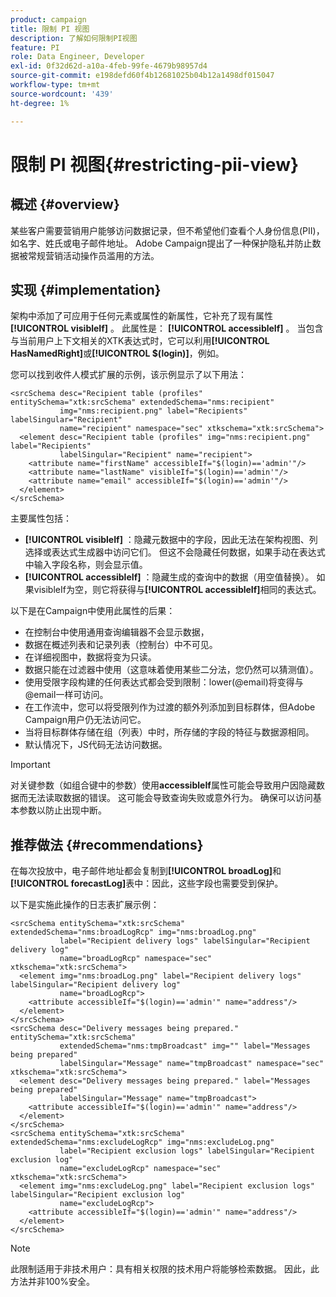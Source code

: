 ```yaml
---
product: campaign
title: 限制 PI 视图
description: 了解如何限制PI视图
feature: PI
role: Data Engineer, Developer
exl-id: 0f32d62d-a10a-4feb-99fe-4679b98957d4
source-git-commit: e198defd60f4b12681025b04b12a1498df015047
workflow-type: tm+mt
source-wordcount: '439'
ht-degree: 1%

---
```


# 限制 PI 视图{#restricting-pii-view}

## 概述 {#overview}

某些客户需要营销用户能够访问数据记录，但不希望他们查看个人身份信息(PII)，如名字、姓氏或电子邮件地址。 Adobe Campaign提出了一种保护隐私并防止数据被常规营销活动操作员滥用的方法。

## 实现 {#implementation}

架构中添加了可应用于任何元素或属性的新属性，它补充了现有属性&#x200B;**[!UICONTROL visibleIf]** 。 此属性是： **[!UICONTROL accessibleIf]** 。 当包含与当前用户上下文相关的XTK表达式时，它可以利用&#x200B;**[!UICONTROL HasNamedRight]**&#x200B;或&#x200B;**[!UICONTROL $(login)]**，例如。

您可以找到收件人模式扩展的示例，该示例显示了以下用法：

```
<srcSchema desc="Recipient table (profiles" entitySchema="xtk:srcSchema" extendedSchema="nms:recipient"
           img="nms:recipient.png" label="Recipients" labelSingular="Recipient"
           name="recipient" namespace="sec" xtkschema="xtk:srcSchema">
  <element desc="Recipient table (profiles" img="nms:recipient.png" label="Recipients"
           labelSingular="Recipient" name="recipient">
    <attribute name="firstName" accessibleIf="$(login)=='admin'"/>
    <attribute name="lastName" visibleIf="$(login)=='admin'"/>
    <attribute name="email" accessibleIf="$(login)=='admin'"/>
  </element>
</srcSchema>
```

主要属性包括：

* **[!UICONTROL visibleIf]** ：隐藏元数据中的字段，因此无法在架构视图、列选择或表达式生成器中访问它们。 但这不会隐藏任何数据，如果手动在表达式中输入字段名称，则会显示值。
* **[!UICONTROL accessibleIf]** ：隐藏生成的查询中的数据（用空值替换）。 如果visibleIf为空，则它将获得与&#x200B;**[!UICONTROL accessibleIf]**&#x200B;相同的表达式。

以下是在Campaign中使用此属性的后果：

* 在控制台中使用通用查询编辑器不会显示数据，
* 数据在概述列表和记录列表（控制台）中不可见。
* 在详细视图中，数据将变为只读。
* 数据只能在过滤器中使用（这意味着使用某些二分法，您仍然可以猜测值）。
* 使用受限字段构建的任何表达式都会受到限制：lower(@email)将变得与@email一样可访问。
* 在工作流中，您可以将受限列作为过渡的额外列添加到目标群体，但Adobe Campaign用户仍无法访问它。
* 当将目标群体存储在组（列表）中时，所存储的字段的特征与数据源相同。
* 默认情况下，JS代码无法访问数据。

>[!IMPORTANT]
>
>对关键参数（如组合键中的参数）使用&#x200B;**accessibleIf**&#x200B;属性可能会导致用户因隐藏数据而无法读取数据的错误。 这可能会导致查询失败或意外行为。 确保可以访问基本参数以防止出现中断。

## 推荐做法 {#recommendations}

在每次投放中，电子邮件地址都会复制到&#x200B;**[!UICONTROL broadLog]**&#x200B;和&#x200B;**[!UICONTROL forecastLog]**&#x200B;表中：因此，这些字段也需要受到保护。

以下是实施此操作的日志表扩展示例：

```
<srcSchema entitySchema="xtk:srcSchema" extendedSchema="nms:broadLogRcp" img="nms:broadLog.png"
           label="Recipient delivery logs" labelSingular="Recipient delivery log"
           name="broadLogRcp" namespace="sec" xtkschema="xtk:srcSchema">
  <element img="nms:broadLog.png" label="Recipient delivery logs" labelSingular="Recipient delivery log"
           name="broadLogRcp">
    <attribute accessibleIf="$(login)=='admin'" name="address"/>
  </element>
</srcSchema>
<srcSchema desc="Delivery messages being prepared." entitySchema="xtk:srcSchema"
           extendedSchema="nms:tmpBroadcast" img="" label="Messages being prepared"
           labelSingular="Message" name="tmpBroadcast" namespace="sec" xtkschema="xtk:srcSchema">
  <element desc="Delivery messages being prepared." label="Messages being prepared"
           labelSingular="Message" name="tmpBroadcast">
    <attribute accessibleIf="$(login)=='admin'" name="address"/>
  </element>
</srcSchema>
<srcSchema entitySchema="xtk:srcSchema" extendedSchema="nms:excludeLogRcp" img="nms:excludeLog.png"
           label="Recipient exclusion logs" labelSingular="Recipient exclusion log"
           name="excludeLogRcp" namespace="sec" xtkschema="xtk:srcSchema">
  <element img="nms:excludeLog.png" label="Recipient exclusion logs" labelSingular="Recipient exclusion log"
           name="excludeLogRcp">
    <attribute accessibleIf="$(login)=='admin'" name="address"/>
  </element>
</srcSchema>
```

>[!NOTE]
>
>此限制适用于非技术用户：具有相关权限的技术用户将能够检索数据。 因此，此方法并非100%安全。
